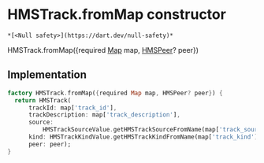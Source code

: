 


# HMSTrack.fromMap constructor




    *[<Null safety>](https://dart.dev/null-safety)*



HMSTrack.fromMap({required [Map](https://api.flutter.dev/flutter/dart-core/Map-class.html) map, [HMSPeer](../../hmssdk_flutter/HMSPeer-class.md)? peer})





## Implementation

```dart
factory HMSTrack.fromMap({required Map map, HMSPeer? peer}) {
  return HMSTrack(
      trackId: map['track_id'],
      trackDescription: map['track_description'],
      source:
          HMSTrackSourceValue.getHMSTrackSourceFromName(map['track_source']),
      kind: HMSTrackKindValue.getHMSTrackKindFromName(map['track_kind']),
      peer: peer);
}
```







